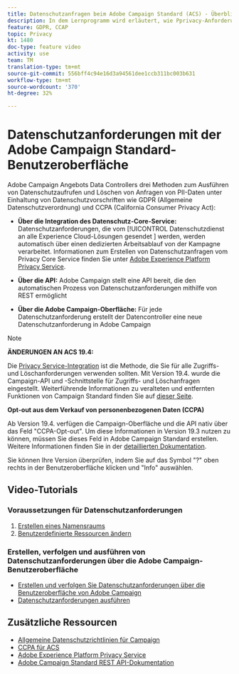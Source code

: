 ```yaml
---
title: Datenschutzanfragen beim Adobe Campaign Standard (ACS) - Überblick
description: In dem Lernprogramm wird erläutert, wie Pprivacy-Anforderungen über die Oberfläche von Adobe Campaign Standard (ACS) erstellt werden.
feature: GDPR, CCAP
topic: Privacy
kt: 1480
doc-type: feature video
activity: use
team: TM
translation-type: tm+mt
source-git-commit: 556bff4c94e16d3a94561dee1ccb311bc003b631
workflow-type: tm+mt
source-wordcount: '370'
ht-degree: 32%

---
```



# Datenschutzanforderungen mit der Adobe Campaign Standard-Benutzeroberfläche

Adobe Campaign Angebots Data Controllers drei Methoden zum Ausführen von Datenschutzaufrufen und Löschen von Anfragen von PII-Daten unter Einhaltung von Datenschutzvorschriften wie GDPR (Allgemeine Datenschutzverordnung) und CCPA (California Consumer Privacy Act):

* **Über die Integration des Datenschutz-Core-Service:** Datenschutzanforderungen, die vom  [!UICONTROL Datenschutzdienst an alle Experience Cloud-Lösungen gesendet ] werden, werden automatisch über einen dedizierten Arbeitsablauf von der Kampagne verarbeitet. Informationen zum Erstellen von Datenschutzanfragen vom Privacy Core Service finden Sie unter [Adobe Experience Platform Privacy Service](https://adobe.io/apis/cloudplatform/gdpr.html).

* **Über die API:** Adobe Campaign stellt eine API bereit, die den automatischen Prozess von Datenschutzanforderungen mithilfe von REST ermöglicht

* **Über die Adobe Campaign-Oberfläche:** Für jede Datenschutzanforderung erstellt der Datencontroller eine neue Datenschutzanforderung in Adobe Campaign

>[!NOTE]
>
> **ÄNDERUNGEN AN ACS 19.4:**
> 
> Die [Privacy Service-Integration](https://adobe.io/apis/cloudplatform/gdpr.html) ist die Methode, die Sie für alle Zugriffs- und Löschanforderungen verwenden sollten. Mit Version 19.4. wurde die Campaign-API und -Schnittstelle für Zugriffs- und Löschanfragen eingestellt. Weiterführende Informationen zu veralteten und entfernten Funktionen von Campaign Standard finden Sie auf [dieser Seite](https://helpx.adobe.com/de/campaign/kb/acs-deprecated-and-removed-features.html).
>
>**Opt-out aus dem Verkauf von personenbezogenen Daten (CCPA)**
>
>Ab Version 19.4. verfügen die Campaign-Oberfläche und die API nativ über das Feld &quot;CCPA-Opt-out&quot;. Um diese Informationen in Version 19.3 nutzen zu können, müssen Sie dieses Feld in Adobe Campaign Standard erstellen. Weitere Informationen finden Sie in der [detaillierten Dokumentation](https://helpx.adobe.com/de/campaign/kb/acs-privacy.html#ccpa).
>
> Sie können Ihre Version überprüfen, indem Sie auf das Symbol &quot;?&quot; oben rechts in der Benutzeroberfläche klicken und &quot;Info&quot; auswählen.

## Video-Tutorials

### Voraussetzungen für Datenschutzanforderungen

1. [Erstellen eines Namensraums](/help/privacy/namespaces-for-privacy-requests.md)
1. [Benutzerdefinierte Ressourcen ändern](/help/privacy/custom-resources-for-privacy-requests.md)

### Erstellen, verfolgen und ausführen von Datenschutzanforderungen über die Adobe Campaign-Benutzeroberfläche

* [Erstellen und verfolgen Sie Datenschutzanforderungen über die Benutzeroberfläche von Adobe Campaign](/help/privacy/create-and-track-privacy-requests.md)
* [Datenschutzanforderungen ausführen](/help/privacy/execute-privacy-requests.md)

## Zusätzliche Ressourcen

* [Allgemeine Datenschutzrichtlinien für Campaign](https://helpx.adobe.com/de/campaign/kb/campaign-privacy-overview.html)
* [CCPA für ACS](https://helpx.adobe.com/campaign/kb/acs-privacy.html#ccpa)
* [Adobe Experience Platform Privacy Service](https://adobe.io/apis/cloudplatform/gdpr.html)
* [Adobe Campaign Standard REST API-Dokumentation](https://final-docs.campaign.adobe.com/doc/standard/en/api/ACS_API.html#privacy-management)
